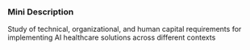 ### Mini Description

Study of technical, organizational, and human capital requirements for implementing AI healthcare solutions across different contexts
